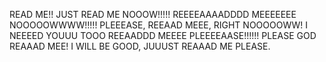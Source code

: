 READ ME!! JUST READ ME NOOOW!!!!! REEEEAAAADDDD MEEEEEEE NOOOOOWWWW!!!!! PLEEEASE, REEAAD MEEE, RIGHT NOOOOOWW! I NEEEED YOUUU TOOO REEAADDD MEEEE PLEEEEAASE!!!!!! PLEASE GOD REAAAD MEE! I WILL BE GOOD, JUUUST REAAAD ME PLEASE.
